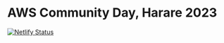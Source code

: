 # AWS Community Day, Harare 2023

[![Netlify Status](https://api.netlify.com/api/v1/badges/4f044d46-2ea3-473c-89d9-648cf452b617/deploy-status)](https://app.netlify.com/sites/awscommunitydayzim/deploys)


